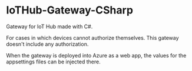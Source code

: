 # IoTHub-Gateway-CSharp
Gateway for IoT Hub made with C#.

For cases in which devices cannot authorize themselves. This gateway doesn't include any authorization.

When the gateway is deployed into Azure as a web app, the values for the appsettings files can be injected there.
